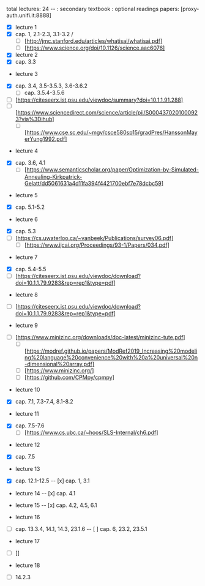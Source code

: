 total lectures: 24
--  : secondary textbook 
    : optional readings
papers: [proxy-auth.unifi.it:8888] 

- [x] lecture 1
- [x] cap. 1, 2.1-2.3, 3.1-3.2 / 
    - [ ] [http://jmc.stanford.edu/articles/whatisai/whatisai.pdf]
    - [ ] [https://www.science.org/doi/10.1126/science.aac6076]

- [x] lecture 2
- [x] cap. 3.3

- lecture 3
- [x] cap. 3.4, 3.5-3.5.3, 3.6-3.6.2
    - [ ] cap. 3.5.4-3.5.6
- [ ] [https://citeseerx.ist.psu.edu/viewdoc/summary?doi=10.1.1.91.288] <!-- doesn't seems to work -->
- [ ] [https://www.sciencedirect.com/science/article/pii/S0004370201000923?via%3Dihub] <!-- doesn't seems to work -->
    - [ ] [https://www.cse.sc.edu/~mgv/csce580sp15/gradPres/HanssonMayerYung1992.pdf]

- lecture 4
- [x] cap. 3.6, 4.1
    - [ ] [https://www.semanticscholar.org/paper/Optimization-by-Simulated-Annealing-Kirkpatrick-Gelatt/dd5061631a4d11fa394f4421700ebf7e78dcbc59]

- lecture 5
- [x] cap. 5.1-5.2

- lecture 6
- [x] cap. 5.3
- [ ] [https://cs.uwaterloo.ca/~vanbeek/Publications/survey06.pdf]
    - [ ] [https://www.ijcai.org/Proceedings/93-1/Papers/034.pdf]

- lecture 7
- [x] cap. 5.4-5.5
- [ ] [https://citeseerx.ist.psu.edu/viewdoc/download?doi=10.1.1.79.9283&rep=rep1&type=pdf] <!-- doesn't seems to work -->

- lecture 8
- [ ] [https://citeseerx.ist.psu.edu/viewdoc/download?doi=10.1.1.79.9283&rep=rep1&type=pdf] <!-- doesn't seems to work -->

- lecture 9
- [ ] [https://www.minizinc.org/downloads/doc-latest/minizinc-tute.pdf]
    - [ ] [https://modref.github.io/papers/ModRef2019_Increasing%20modeling%20language%20convenience%20with%20a%20universal%20n-dimensional%20array.pdf]
    - [ ] [https://www.minizinc.org/]
    - [ ] [https://github.com/CPMpy/cpmpy]

- lecture 10
- [x] cap. 7.1, 7.3-7.4, 8.1-8.2

- lecture 11
- [x] cap. 7.5-7.6
    - [ ] [https://www.cs.ubc.ca/~hoos/SLS-Internal/ch6.pdf]

- lecture 12
- [x] cap. 7.5

- lecture 13
- [x] cap. 12.1-12.5 
-- [x] cap. 1, 3.1

- lecture 14
-- [x] cap. 4.1

- lecture 15
-- [x] cap. 4.2, 4.5, 6.1

- lecture 16
- [ ] cap. 13.3.4, 14.1, 14.3, 23.1.6
-- [ ] cap. 6, 23.2, 23.5.1

- lecture 17
- [ ] []

- lecture 18
- [ ] 14.2.3


